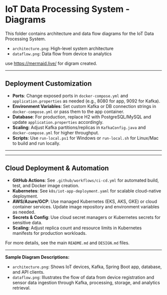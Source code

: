 # IoT Data Processing System - Diagrams

This folder contains architecture and data flow diagrams for the IoT Data Processing System.

- `architecture.png`: High-level system architecture
- `dataflow.png`: Data flow from device to analytics

use  https://mermaid.live/ for digram created.

---

## Deployment Customization

- **Ports**: Change exposed ports in `docker-compose.yml` and `application.properties` as needed (e.g., 8080 for app, 9092 for Kafka).
- **Environment Variables**: Set custom Kafka or DB connection strings in `docker-compose.yml` or pass them to the app container.
- **Database**: For production, replace H2 with PostgreSQL/MySQL and update `application.properties` accordingly.
- **Scaling**: Adjust Kafka partitions/replicas in `KafkaConfig.java` and `docker-compose.yml` for higher throughput.
- **Scripts**: Use `run-local.ps1` for Windows or `run-local.sh` for Linux/Mac to build and run locally.

---


---

## Cloud Deployment & Automation

- **GitHub Actions**: See `.github/workflows/ci-cd.yml` for automated build, test, and Docker image creation.
- **Kubernetes**: See `k8s/iot-app-deployment.yaml` for scalable cloud-native deployment.
- **AWS/Azure/GCP**: Use managed Kubernetes (EKS, AKS, GKE) or cloud container services. Update image repository and environment variables as needed.
- **Secrets & Config**: Use cloud secret managers or Kubernetes secrets for sensitive data.
- **Scaling**: Adjust replica count and resource limits in Kubernetes manifests for production workloads.

For more details, see the main `README.md` and `DESIGN.md` files.

---

**Sample Diagram Descriptions:**

- `architecture.png`: Shows IoT devices, Kafka, Spring Boot app, database, and API clients.
- `dataflow.png`: Illustrates the flow of data from device registration and sensor data ingestion through Kafka, processing, storage, and analytics retrieval.

